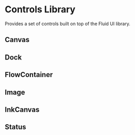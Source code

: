 # Controls Library

Provides a set of controls built on top of the Fluid UI library.

## Canvas

## Dock

## FlowContainer

## Image

## InkCanvas

## Status